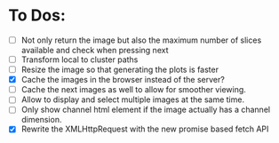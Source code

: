 # To Dos:
-[ ] Not only return the image but also the maximum number of slices available and check when pressing next
-[ ] Transform local to cluster paths
-[ ] Resize the image so that generating the plots is faster
-[x] Cache the images in the browser instead of the server?
-[ ] Cache the next images as well to allow for smoother viewing.
-[ ] Allow to display and select multiple images at the same time.
-[ ] Only show channel html element if the image actually has a channel dimension.
-[x] Rewrite the XMLHttpRequest with the new promise based fetch API